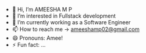 - 👋 Hi, I’m AMEESHA M P
- 👀 I’m interested in Fullstack development
- 🌱 I’m currently working as a Software Engineer
- 📫 How to reach me -> ameeshamp02@gmail.com
- 😄 Pronouns: Amee!
- ⚡ Fun fact: ...

<!---
ameeshamp18/ameeshamp18 is a ✨ special ✨ repository because its `README.md` (this file) appears on your GitHub profile.
You can click the Preview link to take a look at your changes.
--->
